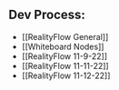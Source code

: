 ## Dev Process:
- [[RealityFlow General]]
- [[Whiteboard Nodes]]
- [[RealityFlow 11-9-22]]
- [[RealityFlow 11-11-22]]
- [[RealityFlow 11-12-22]]

